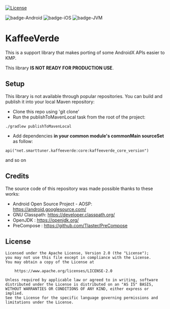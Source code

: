 [![License](https://img.shields.io/badge/License-Apache%202.0-blue.svg)](http://www.apache.org/licenses/LICENSE-2.0)

![badge-Android](https://img.shields.io/badge/Platform-Android-brightgreen)
![badge-iOS](https://img.shields.io/badge/Platform-iOS-lightgray)
![badge-JVM](https://img.shields.io/badge/Platform-JVM-orange)

# KaffeeVerde

This is a support library that makes porting of some AndroidX APIs easier to KMP.

This library **IS NOT READY FOR PRODUCTION USE**.

## Setup

This library is not available through popular repositories. You can build and publish it into your local Maven repository:
- Clone this repo using 'git clone'
- Run the publishToMavenLocal task from the root of the project:
```
./gradlew publishToMavenLocal
```
- Add dependencies **in your common module's commonMain sourceSet** as follow:
```
api("net.smarttuner.kaffeeverde:core:kaffeeverde_core_version")
```
and so on

## Credits

The source code of this repository was made possible thanks to these works:
- Android Open Source Project - AOSP: https://android.googlesource.com/
- GNU Classpath: https://developer.classpath.org/
- OpenJDK : https://openjdk.org/
- PreCompose : https://github.com/Tlaster/PreCompose

## License

``` 
Licensed under the Apache License, Version 2.0 (the "License");
you may not use this file except in compliance with the License.
You may obtain a copy of the License at

    https://www.apache.org/licenses/LICENSE-2.0

Unless required by applicable law or agreed to in writing, software
distributed under the License is distributed on an "AS IS" BASIS,
WITHOUT WARRANTIES OR CONDITIONS OF ANY KIND, either express or implied.
See the License for the specific language governing permissions and
limitations under the License.
```
